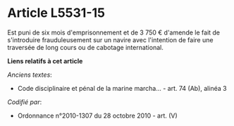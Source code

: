# Article L5531-15

Est puni de six mois d'emprisonnement et de 3 750 € d'amende le fait de s'introduire frauduleusement sur un navire avec
l'intention de faire une traversée de long cours ou de cabotage international.

**Liens relatifs à cet article**

_Anciens textes_:

  - Code disciplinaire et pénal de la marine marcha... - art. 74 (Ab), alinéa 3

_Codifié par_:

  - Ordonnance n°2010-1307 du 28 octobre 2010 - art. (V)
